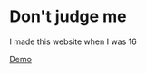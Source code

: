 # Don't judge me
I made this website when I was 16

[Demo](https://trickstival.github.io/gatinhos-fofos/)
